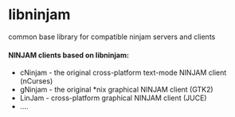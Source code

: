 # libninjam
common base library for compatible ninjam servers and clients

#### NINJAM clients based on libninjam:
  * cNinjam - the original cross-platform text-mode NINJAM client (nCurses)
  * gNinjam - the original *nix graphical NINJAM client (GTK2)
  * LinJam  - cross-platform graphical NINJAM client (JUCE)
  * ....
